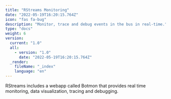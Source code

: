 ```yaml
---
title: "RStreams Monitoring"
date: "2022-05-19T16:20:15.764Z"
icon: "fas fa-bug"
description: "Monitor, trace and debug events in the bus in real-time."
type: "docs"
weight: 6
version:
  current: "1.0"
  all:
    - version: "1.0"
      date: "2022-05-19T16:20:15.764Z"
  _render:
    fileName: "_index"
    language: "en"
---
```


RStreams includes a webapp called Botmon that provides real time monitoring, data visualization, tracing and debugging.